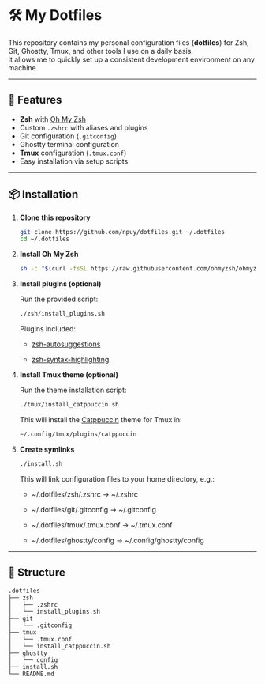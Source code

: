 # 🛠️ My Dotfiles

This repository contains my personal configuration files (**dotfiles**) for Zsh, Git, Ghostty, Tmux, and other tools I use on a daily basis.  
It allows me to quickly set up a consistent development environment on any machine.

---

## 🚀 Features

- **Zsh** with [Oh My Zsh](https://ohmyz.sh/)
- Custom `.zshrc` with aliases and plugins
- Git configuration (`.gitconfig`)
- Ghostty terminal configuration
- **Tmux** configuration (`.tmux.conf`)
- Easy installation via setup scripts

---

## 📦 Installation

1. **Clone this repository**

   ```bash
   git clone https://github.com/npuy/dotfiles.git ~/.dotfiles
   cd ~/.dotfiles
   ```

2. **Install Oh My Zsh**

   ```bash
   sh -c "$(curl -fsSL https://raw.githubusercontent.com/ohmyzsh/ohmyzsh/master/tools/install.sh)"
   ```

3. **Install plugins (optional)**

   Run the provided script:

   ```bash
   ./zsh/install_plugins.sh
   ```

   Plugins included:

   - [zsh-autosuggestions](https://github.com/zsh-users/zsh-autosuggestions)

   - [zsh-syntax-highlighting](https://github.com/zsh-users/zsh-syntax-highlighting)

4. **Install Tmux theme (optional)**

   Run the theme installation script:

   ```bash
   ./tmux/install_catppuccin.sh
   ```

   This will install the [Catppuccin](https://github.com/catppuccin/tmux) theme for Tmux in:

   ```bash
   ~/.config/tmux/plugins/catppuccin
   ```

5. **Create symlinks**

   ```bash
   ./install.sh
   ```

   This will link configuration files to your home directory, e.g.:

   - ~/.dotfiles/zsh/.zshrc → ~/.zshrc

   - ~/.dotfiles/git/.gitconfig → ~/.gitconfig

   - ~/.dotfiles/tmux/.tmux.conf → ~/.tmux.conf

   - ~/.dotfiles/ghostty/config → ~/.config/ghostty/config

---

## 📂 Structure

```
.dotfiles
├── zsh
│   ├── .zshrc
│   └── install_plugins.sh
├── git
│   └── .gitconfig
├── tmux
│   └── .tmux.conf
│   └── install_catppuccin.sh
├── ghostty
│   └── config
├── install.sh
└── README.md
```
